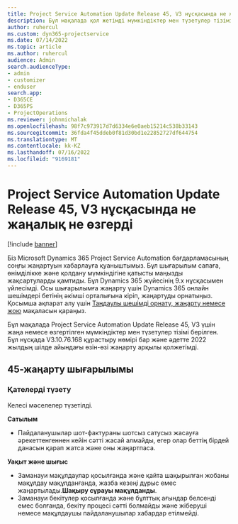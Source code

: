 ```yaml
---
title: Project Service Automation Update Release 45, V3 нұсқасында не жаңалық не өзгерді
description: Бұл мақалада қол жетімді мүмкіндіктер мен түзетулер тізімі берілген Microsoft Dynamics 365 Project Service Automation Жаңарту шығарылымы 45, V3.
author: ruhercul
ms.custom: dyn365-projectservice
ms.date: 07/14/2022
ms.topic: article
ms.author: ruhercul
audience: Admin
search.audienceType:
- admin
- customizer
- enduser
search.app:
- D365CE
- D365PS
- ProjectOperations
ms.reviewer: johnmichalak
ms.openlocfilehash: 98f7c973917d7d6334e6e0aeb15214c538b33143
ms.sourcegitcommit: 36fda4f45ddeb0f81d30bd1e22852727df644754
ms.translationtype: MT
ms.contentlocale: kk-KZ
ms.lasthandoff: 07/16/2022
ms.locfileid: "9169181"
---
```

# <a name="whats-new-or-changed-in-project-service-automation-update-release-45-v3"></a>Project Service Automation Update Release 45, V3 нұсқасында не жаңалық не өзгерді

[!include [banner](../includes/psa-now-project-operations.md)]

Біз Microsoft Dynamics 365 Project Service Automation бағдарламасының соңғы жаңартуын хабарлауға қуаныштымыз. Бұл шығарылым сапаға, өнімділікке және қолдану мүмкіндігіне қатысты маңызды жақсартуларды қамтиды. Бұл Dynamics 365 жүйесінің 9.x нұсқасымен үйлесімді. Осы шығарылымға жаңарту үшін Dynamics 365 онлайн шешімдері бетінің әкімші орталығына кіріп, жаңартуды орнатыңыз. Қосымша ақпарат алу үшін [Таңдаулы шешімді орнату, жаңарту немесе жою](/power-platform/admin/install-remove-preferred-solution) мақаласын қараңыз.

Бұл мақалада Project Service Automation Update Release 45, V3 үшін жаңа немесе өзгертілген мүмкіндіктер мен түзетулер тізімі берілген. Бұл нұсқада V3.10.76.168 құрастыру нөмірі бар және әдетте 2022 жылдың шілде айындағы өзін-өзі жаңарту арқылы қолжетімді.

## <a name="update-release-45"></a>45-жаңарту шығарылымы

### <a name="bug-fixes"></a>Қателерді түзету

Келесі мәселелер түзетілді.

**Сатылым**

- Пайдаланушылар шот-фактураны шотсыз сатусыз жасауға әрекеттенгеннен кейін сәтті жасай алмайды, егер олар беттің бірдей данасын қарап жатса және оны жаңартпаса.

**Уақыт және шығыс**

- Заманауи мақұлдаулар қосылғанда және қайта шақырылған жобаны мақұлдау мақұлданғанда, жазба кезеңі дұрыс емес жаңартылады.**Шақыру сұрауы мақұлданды**.
- Заманауи бекітулер қосылғанда және бұлттық ағындар белсенді емес болғанда, бекіту процесі сәтті болмайды және жіберуші немесе мақұлдаушы пайдаланушылар хабардар етілмейді.
